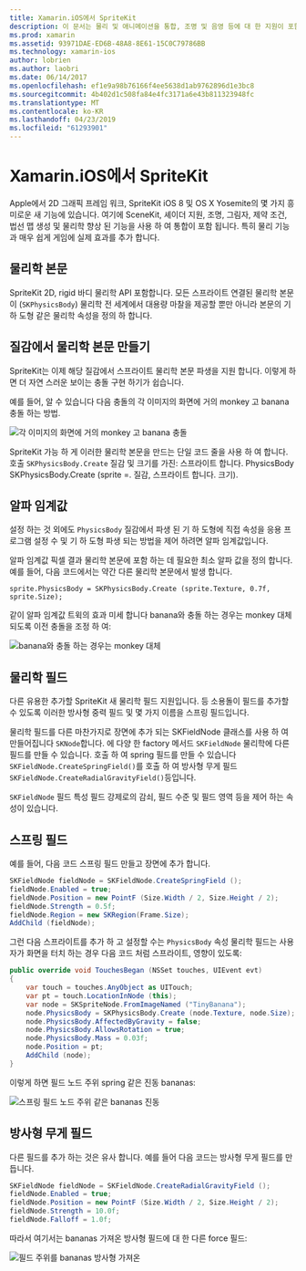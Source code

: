```yaml
---
title: Xamarin.iOS에서 SpriteKit
description: 이 문서는 물리 및 애니메이션을 통합, 조명 및 음영 등에 대 한 지원이 포함 되어 있습니다, SceneKit을 사용 하 여 통합 하는 Apple의 2D 그래픽 프레임 워크, SpriteKit을 설명 합니다. SpriteKit 2D 게임을 만드는 데 사용할 수 있습니다.
ms.prod: xamarin
ms.assetid: 93971DAE-ED6B-48A8-8E61-15C0C79786BB
ms.technology: xamarin-ios
author: lobrien
ms.author: laobri
ms.date: 06/14/2017
ms.openlocfilehash: ef1e9a98b76166f4ee5638d1ab9762896d1e3bc8
ms.sourcegitcommit: 4b402d1c508fa84e4fc3171a6e43b811323948fc
ms.translationtype: MT
ms.contentlocale: ko-KR
ms.lasthandoff: 04/23/2019
ms.locfileid: "61293901"
---
```

# <a name="spritekit-in-xamarinios"></a>Xamarin.iOS에서 SpriteKit

Apple에서 2D 그래픽 프레임 워크, SpriteKit iOS 8 및 OS X Yosemite의 몇 가지 흥미로운 새 기능에 있습니다. 여기에 SceneKit, 셰이더 지원, 조명, 그림자, 제약 조건, 법선 맵 생성 및 물리학 향상 된 기능을 사용 하 여 통합이 포함 됩니다. 특히 물리 기능과 매우 쉽게 게임에 실제 효과를 추가 합니다.

## <a name="physics-bodies"></a>물리학 본문

SpriteKit 2D, rigid 바디 물리학 API 포함합니다. 모든 스프라이트 연결된 물리학 본문이 (`SKPhysicsBody`) 물리학 전 세계에서 대용량 마찰을 제공할 뿐만 아니라 본문의 기 하 도형 같은 물리학 속성을 정의 하 합니다.

## <a name="creating-a-physics-body-from-a-texture"></a>질감에서 물리학 본문 만들기
SpriteKit는 이제 해당 질감에서 스프라이트 물리학 본문 파생을 지원 합니다. 이렇게 하면 더 자연 스러운 보이는 충돌 구현 하기가 쉽습니다.

예를 들어, 알 수 있습니다 다음 충돌의 각 이미지의 화면에 거의 monkey 고 banana 충돌 하는 방법.
 
![](spritekit-images/image13.png "각 이미지의 화면에 거의 monkey 고 banana 충돌")

SpriteKit 가능 하 게 이러한 물리학 본문을 만드는 단일 코드 줄을 사용 하 여 합니다. 호출 `SKPhysicsBody.Create` 질감 및 크기를 가진: 스프라이트 합니다. PhysicsBody SKPhysicsBody.Create (sprite =. 질감, 스프라이트 합니다. 크기).

## <a name="alpha-threshold"></a>알파 임계값

설정 하는 것 외에도 `PhysicsBody` 질감에서 파생 된 기 하 도형에 직접 속성을 응용 프로그램 설정 수 및 기 하 도형 파생 되는 방법을 제어 하려면 알파 임계값입니다. 

알파 임계값 픽셀 결과 물리학 본문에 포함 하는 데 필요한 최소 알파 값을 정의 합니다. 예를 들어, 다음 코드에서는 약간 다른 물리학 본문에서 발생 합니다.

```chsarp
sprite.PhysicsBody = SKPhysicsBody.Create (sprite.Texture, 0.7f, sprite.Size);
```

같이 알파 임계값 트윅의 효과 미세 합니다 banana와 충돌 하는 경우는 monkey 대체 되도록 이전 충돌을 조정 하 여:

![](spritekit-images/image14.png "banana와 충돌 하는 경우는 monkey 대체")
 
## <a name="physics-fields"></a>물리학 필드

다른 유용한 추가할 SpriteKit 새 물리학 필드 지원입니다. 등 소용돌이 필드를 추가할 수 있도록 이러한 방사형 중력 필드 및 몇 가지 이름을 스프링 필드입니다.

물리학 필드를 다른 마찬가지로 장면에 추가 되는 SKFieldNode 클래스를 사용 하 여 만들어집니다 `SKNode`합니다. 에 다양 한 factory 메서드 `SKFieldNode` 물리학에 다른 필드를 만들 수 있습니다. 호출 하 여 spring 필드를 만들 수 있습니다 `SKFieldNode.CreateSpringField()`를 호출 하 여 방사형 무게 필드 `SKFieldNode.CreateRadialGravityField()`등입니다.

`SKFieldNode` 필드 특성 필드 강제로의 감쇠, 필드 수준 및 필드 영역 등을 제어 하는 속성이 있습니다.

## <a name="spring-field"></a>스프링 필드

예를 들어, 다음 코드 스프링 필드 만들고 장면에 추가 합니다.

```csharp
SKFieldNode fieldNode = SKFieldNode.CreateSpringField ();
fieldNode.Enabled = true;
fieldNode.Position = new PointF (Size.Width / 2, Size.Height / 2);
fieldNode.Strength = 0.5f;
fieldNode.Region = new SKRegion(Frame.Size);
AddChild (fieldNode);
```

그런 다음 스프라이트를 추가 하 고 설정할 수는 `PhysicsBody` 속성 물리학 필드는 사용자가 화면을 터치 하는 경우 다음 코드 처럼 스프라이트, 영향이 있도록:

```csharp
public override void TouchesBegan (NSSet touches, UIEvent evt)
{
    var touch = touches.AnyObject as UITouch;
    var pt = touch.LocationInNode (this);
    var node = SKSpriteNode.FromImageNamed ("TinyBanana");
    node.PhysicsBody = SKPhysicsBody.Create (node.Texture, node.Size);
    node.PhysicsBody.AffectedByGravity = false;
    node.PhysicsBody.AllowsRotation = true;
    node.PhysicsBody.Mass = 0.03f;
    node.Position = pt;
    AddChild (node);
}
```

이렇게 하면 필드 노드 주위 spring 같은 진동 bananas:

![](spritekit-images/image15.png "스프링 필드 노드 주위 같은 bananas 진동")
 
## <a name="radial-gravity-field"></a>방사형 무게 필드

다른 필드를 추가 하는 것은 유사 합니다. 예를 들어 다음 코드는 방사형 무게 필드를 만듭니다.

```csharp
SKFieldNode fieldNode = SKFieldNode.CreateRadialGravityField ();
fieldNode.Enabled = true;
fieldNode.Position = new PointF (Size.Width / 2, Size.Height / 2);
fieldNode.Strength = 10.0f;
fieldNode.Falloff = 1.0f;
```

따라서 여기서는 bananas 가져온 방사형 필드에 대 한 다른 force 필드:

![](spritekit-images/image16.png "필드 주위를 bananas 방사형 가져온")
